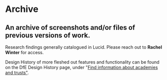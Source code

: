 # Archive
## An archive of screenshots and/or files of previous versions of work.
Research findings generally catalogued in Lucid. Please reach out to <strong>Rachel Winter</strong> for access.

Design History of more fleshed out features and functionality can be found on the DfE Design History page, under "<a href="https://design-histories.education.gov.uk/find-information-about-academies-trusts">Find information about academies and trusts"</a>.